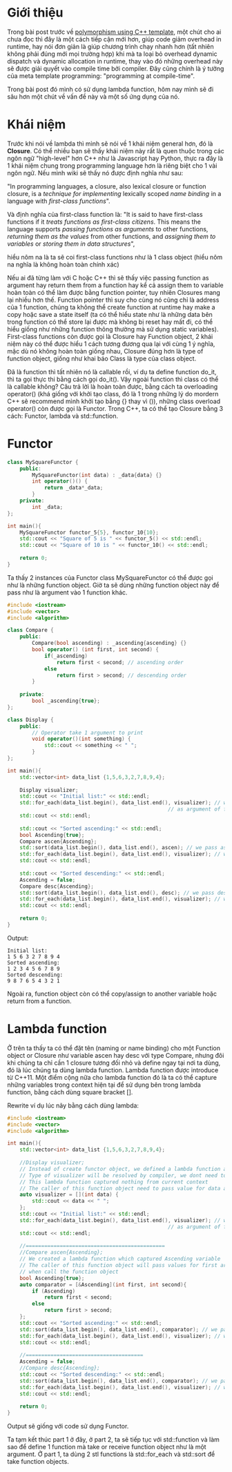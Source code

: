 # Giới thiệu
Trong bài post trước về [polymorphism using C++ template](https://viblo.asia/p/polymorphism-with-c-template-Ljy5VDOVZra), một chút cho ai chưa đọc thì đây là một cách tiếp cận mới hơn, giúp code giảm overhead in runtime, hay nói đơn giản là giúp chương trình chạy nhanh hơn (tất nhiên không phải đúng mới mọi trường hợp) khi mà ta loại bỏ overhead dynamic dispatch và dynamic allocation in runtime, thay vào đó những overhead này sẽ được giải quyết vào compile time bởi compiler. Đây cũng chính là ý tưởng của meta template programming: "programming at compile-time".


Trong bài post đó mình có sử dụng lambda function, hôm nay mình sẽ đi sâu hơn một chút về vấn đề này và một số ứng dụng của nó.

# Khái niệm
Trước khi nói về lambda thì mình sẽ nói về 1 khái niệm general hơn, đó là **Closure**. Có thể nhiều bạn sẽ thấy khái niệm này rất là quen thuộc trong các ngôn ngữ "high-level" hơn C++ như là Javascript hay Python, thực ra đây là 1 khái niệm chung trong programming language hơn là riêng biệt cho 1 vài ngôn ngữ. Nếu mình wiki sẽ thấy nó được định nghĩa như sau:


"In programming languages, a closure, also lexical closure or function closure, is a *technique for implementing* lexically scoped *name binding* in a language with *first-class functions*". 

Và định nghĩa của first-class function là:
"It is said to have first-class functions if it *treats functions as first-class citizens*. This means the language supports *passing functions as arguments* to other functions, *returning them as the values* from other functions, and *assigning them to variables* or *storing them in data structures*",

hiểu nôm na là ta sẽ coi first-class functions như là 1 class object (hiểu nôm na nghĩa là không hoàn toàn chính xác)

Nếu ai đã từng làm với C hoặc C++ thì sẽ thấy việc passing function as argument hay return them from a function hay kể cả assign them to variable hoàn toàn có thể làm được bằng function pointer, tuy nhiên Closures mang lại nhiều hơn thế. Function pointer thì suy cho cùng nó cũng chỉ là address của 1 function, chúng ta không thể create function at runtime hay make a copy hoặc save a state itself (ta có thể hiểu state như là những data bên trong function có thể store lại được mà không bị reset hay mất đi, có thể hiểu giống như những function thông thường mà sử dụng static variables).
First-class functions còn được gọi là Closure hay Function object, 2 khái niệm này có thể được hiểu 1 cách tương đương qua lại với cùng 1 ý nghĩa, mặc dù nó không hoàn toàn giống nhau, Closure đúng hơn là type of function object, giống như khai báo Class là type của class object.


Đã là function thì tất nhiên nó là callable rồi, ví dụ ta define function do_it, thì ta gọi thực thi bằng cách gọi do_it(). Vậy ngoài function thì class có thể là callable không? Câu trả lời là hoàn toàn được, bằng cách ta overloading operator() (khá giống với khởi tạo class, đó là 1 trong những lý do mordern C++ sẽ recommend mình khởi tạo bằng {} thay vì ()), những class overload operator() còn được gọi là Functor. Trong C++, ta có thể tạo Closure bằng 3 cách: Functor, lambda và std::function.


# Functor

```C++
class MySquareFunctor {
    public:
        MySquareFunctor(int data) : _data{data} {}
        int operator()() {
            return _data*_data;
        }
    private:
        int _data;
};

int main(){
    MySquareFunctor functor_5{5}, functor_10{10};
    std::cout << "Square of 5 is " << functor_5() << std::endl;
    std::cout << "Square of 10 is " << functor_10() << std::endl;
 
    return 0;
}
```
Ta thấy 2 instances của Functor class MySquareFunctor có thể được gọi như là những function object. Giờ ta sẽ dùng những function object này để pass như là argument vào 1 function khác.
```C++
#include <iostream>
#include <vector>
#include <algorithm>

class Compare {
    public:
        Compare(bool ascending) : _ascending{ascending} {}
        bool operator() (int first, int second) {
            if(_ascending)
                return first < second; // ascending order
            else
                return first > second; // descending order
        }
        
    private:
        bool _ascending{true};
};

class Display {
    public:
        // Operator take 1 argument to print
        void operator()(int something) {
            std::cout << something << " ";
        }
};

int main(){
    std::vector<int> data_list {1,5,6,3,2,7,8,9,4};
    
    Display visualizer;
    std::cout << "Initial list:" << std::endl;
    std::for_each(data_list.begin(), data_list.end(), visualizer); // we passed visualizer function object 
                                                    // as argument of function for_each
    std::cout << std::endl;
    
    std::cout << "Sorted ascending:" << std::endl;
    bool Ascending{true};
    Compare ascen{Ascending};
    std::sort(data_list.begin(), data_list.end(), ascen); // we pass ascen function object to sort function
    std::for_each(data_list.begin(), data_list.end(), visualizer); // we passed visualizer function object
    std::cout << std::endl;
    
    std::cout << "Sorted descending:" << std::endl;
    Ascending = false;
    Compare desc{Ascending};
    std::sort(data_list.begin(), data_list.end(), desc); // we pass desc function object to sort function
    std::for_each(data_list.begin(), data_list.end(), visualizer); // we passed visualizer function object
    std::cout << std::endl;
    
    return 0;
}
```

Output:
```
Initial list:
1 5 6 3 2 7 8 9 4 
Sorted ascending:
1 2 3 4 5 6 7 8 9 
Sorted descending:
9 8 7 6 5 4 3 2 1 
```

Ngoài ra, function object còn có thể copy/assign to another variable hoặc return from a function.


# Lambda function

Ở trên ta thấy ta có thể đặt tên (naming or name binding) cho một Function object or Closure  như variable ascen hay desc với type Compare, nhưng đôi khi chúng ta chỉ cần 1 closure tương đối nhỏ và define ngay tại nơi ta dùng, đó là lúc chúng ta dùng lambda function. Lambda function được introduce từ C++11. Một điểm cộng nữa cho lambda function đó là ta có thể capture những variables trong context hiện tại để sử dụng bên trong lambda function, bằng cách dùng square bracket \[\].

Rewrite ví dụ lúc nãy bằng cách dùng lambda:
```C++
#include <iostream>
#include <vector>
#include <algorithm>

int main(){
    std::vector<int> data_list {1,5,6,3,2,7,8,9,4};
    
    //Display visualizer;
    // Instead of create functor object, we defined a lambda function and assigned to visualizer variable
    // Type of visualizer will be resolved by compiler, we dont need to care about it
    // This lambda function captured nothing from current context
    // The caller of this function object need to pass value for data argument when call it
    auto visualizer = [](int data) {
        std::cout << data << " ";  
    };
    std::cout << "Initial list:" << std::endl;
    std::for_each(data_list.begin(), data_list.end(), visualizer); // we passed visualizer function object 
                                                    // as argument of function for_each
    std::cout << std::endl;
    
    //=============================================
    //Compare ascen{Ascending};
    // We created a lambda function which captured Ascending variable
    // The caller of this function object will pass values for first argument and second argument
    // when call the function object
    bool Ascending{true};
    auto comparator = [&Ascending](int first, int second){
        if (Ascending)
            return first < second;
        else
            return first > second;
    };
    std::cout << "Sorted ascending:" << std::endl;
    std::sort(data_list.begin(), data_list.end(), comparator); // we pass ascen function object to sort function
    std::for_each(data_list.begin(), data_list.end(), visualizer); // we passed visualizer function object
    std::cout << std::endl;
    
    //======================================
    Ascending = false;
    //Compare desc{Ascending};
    std::cout << "Sorted descending:" << std::endl;
    std::sort(data_list.begin(), data_list.end(), comparator); // we pass desc function object to sort function
    std::for_each(data_list.begin(), data_list.end(), visualizer); // we passed visualizer function object
    std::cout << std::endl;
    
    return 0;
}
```
Output sẽ giống với code sử dụng Functor.

Ta tạm kết thúc part 1 ở đây, ở part 2, ta sẽ tiếp tục với std::function và làm sao để define 1 function mà take or receive function object như là một argument. Ở part 1, ta dùng 2 stl functions là std::for_each và std::sort để take function objects.